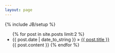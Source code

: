 ```yaml
---
layout: page
---
```

{% include JB/setup %}

<ul class="posts">
{% for post in site.posts limit:2 %}
    <li><span>{{ post.date | date_to_string }}</span> &raquo; <a href="{{ BASE_PATH }}{{ post.url }}">{{ post.title }}</a></li>
{{ post.content }}
  {% endfor %}
</ul>



